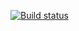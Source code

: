 [![Build status](https://ci.appveyor.com/api/projects/status/8o5k23rd1a89ixt4?svg=true)](https://ci.appveyor.com/project/KuznetsovVladimir91/card)